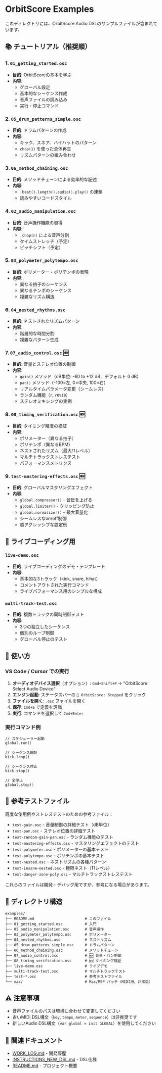 # OrbitScore Examples

このディレクトリには、OrbitScore Audio DSLのサンプルファイルが含まれています。

## 📚 チュートリアル（推奨順）

### 1. `01_getting_started.osc`
- **目的**: OrbitScoreの基本を学ぶ
- **内容**: 
  - グローバル設定
  - 基本的なシーケンス作成
  - 音声ファイルの読み込み
  - 実行・停止コマンド

### 2. `05_drum_patterns_simple.osc`
- **目的**: ドラムパターンの作成
- **内容**:
  - キック、スネア、ハイハットのパターン
  - `chop(1)` を使った全体再生
  - リズムパターンの組み合わせ

### 3. `06_method_chaining.osc`
- **目的**: メソッドチェーンによる効率的な記述
- **内容**:
  - `.beat().length().audio().play()` の連鎖
  - 読みやすいコードスタイル

### 4. `02_audio_manipulation.osc`
- **目的**: 音声操作機能の習得
- **内容**:
  - `.chop(n)` による音声分割
  - タイムストレッチ（予定）
  - ピッチシフト（予定）

### 5. `03_polymeter_polytempo.osc`
- **目的**: ポリメーター・ポリテンポの表現
- **内容**:
  - 異なる拍子のシーケンス
  - 異なるテンポのシーケンス
  - 複雑なリズム構造

### 6. `04_nested_rhythms.osc`
- **目的**: ネストされたリズムパターン
- **内容**:
  - 階層的な時間分割
  - 複雑なパターン生成

### 7. `07_audio_control.osc` 🆕
- **目的**: 音量とステレオ位置の制御
- **内容**:
  - `gain()` メソッド（dB単位: -60 to +12 dB、デフォルト 0 dB）
  - `pan()` メソッド（-100=左, 0=中央, 100=右）
  - リアルタイムパラメータ変更（シームレス）
  - ランダム機能（`r`, `r0%10`）
  - ステレオミキシングの実例

### 8. `08_timing_verification.osc` 🆕
- **目的**: タイミング精度の検証
- **内容**:
  - ポリメーター（異なる拍子）
  - ポリテンポ（異なるBPM）
  - ネストされたリズム（最大11レベル）
  - マルチトラックストレステスト
  - パフォーマンスメトリクス

### 9. `test-mastering-effects.osc` 🆕
- **目的**: グローバルマスタリングエフェクト
- **内容**:
  - `global.compressor()` - 音圧を上げる
  - `global.limiter()` - クリッピング防止
  - `global.normalizer()` - 最大音量化
  - シームレスなon/off制御
  - 超アグレッシブな設定例

## 🎵 ライブコーディング用

### `live-demo.osc`
- **目的**: ライブコーディングのデモ・テンプレート
- **内容**:
  - 基本的な3トラック（kick, snare, hihat）
  - コメントアウトされた実行コマンド
  - ライブパフォーマンス用のシンプルな構成

### `multi-track-test.osc`
- **目的**: 複数トラックの同時制御テスト
- **内容**:
  - 3つの独立したシーケンス
  - 個別のループ制御
  - グローバル停止のテスト

## 🚀 使い方

### VS Code / Cursor での実行

1. **オーディオデバイス選択**（オプション）: `Cmd+Shift+P` → "OrbitScore: Select Audio Device"
2. **エンジン起動**: ステータスバーの `🎵 OrbitScore: Stopped` をクリック
3. **ファイルを開く**: `.osc` ファイルを開く
4. **保存**: `Cmd+S` で定義を評価
5. **実行**: コマンドを選択して `Cmd+Enter`

### 実行コマンド例

```orbitscore
// スケジューラー起動
global.run()

// シーケンス開始
kick.loop()

// シーケンス停止
kick.stop()

// 全停止
global.stop()
```

## 🧪 参考テストファイル

高度な使用例やストレステストのための参考ファイル：

- `test-gain.osc` - 音量制御の詳細テスト（dB単位）
- `test-pan.osc` - ステレオ位置の詳細テスト
- `test-random-gain-pan.osc` - ランダム機能のテスト
- `test-mastering-effects.osc` - マスタリングエフェクトのテスト
- `test-polymeter.osc` - ポリメーターの基本テスト
- `test-polytempo.osc` - ポリテンポの基本テスト
- `test-nested.osc` - ネストリズムの各種パターン
- `test-insane-nested.osc` - 極限ネスト（11レベル）
- `test-danger-zone-poly.osc` - マルチトラックストレステスト

これらのファイルは開発・デバッグ用ですが、参考になる場合があります。

## 📁 ディレクトリ構造

```
examples/
├── README.md                       # このファイル
├── 01_getting_started.osc          # 入門
├── 02_audio_manipulation.osc       # 音声操作
├── 03_polymeter_polytempo.osc      # ポリメーター
├── 04_nested_rhythms.osc           # ネストリズム
├── 05_drum_patterns_simple.osc     # ドラムパターン
├── 06_method_chaining.osc          # メソッドチェーン
├── 07_audio_control.osc            # 🆕 音量・パン制御
├── 08_timing_verification.osc      # 🆕 タイミング検証
├── live-demo.osc                   # ライブデモ
├── multi-track-test.osc            # マルチトラックテスト
├── test-*.osc                      # 参考テストファイル
└── max/                            # Max/MSP パッチ（MIDI用、非推奨）
```

## ⚠️ 注意事項

- 音声ファイルのパスは環境に合わせて変更してください
- 古いMIDI DSL構文（`key`, `tempo`, `meter`, `sequence`）は非推奨です
- 新しいAudio DSL構文（`var global = init GLOBAL`）を使用してください

## 🔗 関連ドキュメント

- [WORK_LOG.md](../docs/WORK_LOG.md) - 開発履歴
- [INSTRUCTIONS_NEW_DSL.md](../docs/INSTRUCTIONS_NEW_DSL.md) - DSL仕様
- [README.md](../README.md) - プロジェクト概要
